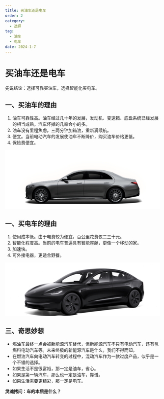 ```yaml
---
title: 买油车还是电车
order: 2
category:
  - 选择
tag:
  - 油车
  - 电车
date: 2024-1-7
---
```




# 买油车还是电车

先说结论：选择可靠买油车，选择智能化买电车。




## 一、买油车的理由

1. 油车可靠性高。油车经过几十年的发展，发动机、变速箱、底盘系统已经发展的相当成熟。汽车坏掉的几率会小的多。
1. 油车没有里程焦虑。三两分钟加箱油，重新满续航。
1. 便宜。当前电动汽车的发展使油车不断降价，购买油车价格更低。
1. 保险费便宜。

![油车](images/油车还是电车/2.png)



## 一、买电车的理由

1. 使用成本低。由于电费较为便宜，百公里花费仅二三十元。
1. 智能化程度高。当前的电车普遍具有智能座舱，更像一个移动的家。
1. 加速快。
1. 可外接电器，更适合野餐。

![电车](images/油车还是电车/1.png)

## 三、奇思妙想

- 燃油车最终一点会被新能源汽车替代，但新能源汽车不只有电动汽车，还有氢燃料电动汽车等。未来终极的新能源汽车是什么，我们不得而知。
- 在燃油汽车向电动汽车转变的过程中，混动汽车作为一款过度产品，似乎是一个不错的选择。
- 如果生活不是很富裕，那一定是油车，省心。
- 如果是第一辆汽车，那么也一定是油车，靠谱。
- 如果生活需要更精彩，那一定是电车。

**灵魂拷问：车的本质是什么？**